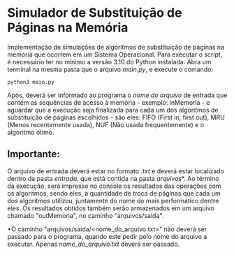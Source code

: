 # Simulador de Substituição de Páginas na Memória
Implementação de simulações de algoritmos de substituição de páginas na memória que ocorrem em um Sistema Operacional.
Para executar o script, é necessário ter no mínimo a versão 3.10 do Python instalada. Abra um terminal na mesma pasta que o arquivo _main.py_, e execute o comando:
```
python3 main.py
```
Após, deverá ser informado ao programa o _nome do arquivo_ de entrada que contém as sequências de acesso à memória - exemplo: inMemoria - e aguardar que a execução seja finalizada para cada um dos algoritmos de substituição de páginas escolhidos - são eles: FIFO (First in, first out), MRU (Menos recentemente usada), NUF (Não usada frequentemente) e o algoritmo ótimo.

## Importante: 
O arquivo de entrada deverá estar no formato _.txt_ e deverá estar localizado dentro da pasta _entrada_, que está contida na pasta _arquivos_*. 
Ao término da execução, será impresso no console os resultados das operações com os algoritmos, sendo eles, a quantidade de troca de páginas que cada um dos algoritmos utilizou, juntamente do nome do mais performático dentre eles. Os resultados obtidos também serão armazenados em um arquivo chamado "outMemoria", no caminho "arquivos/saida".

*O caminho "arquivos/saida/<nome_do_arquivo.txt>" não deverá ser passado para o programa, quando este pedir pelo nome do arquivo a executar. Apenas _nome_do_arquivo.txt_ deverá ser passado.
